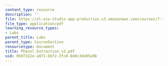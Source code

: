 ```yaml
---
content_type: resource
description: ''
file: https://ol-ocw-studio-app-production.s3.amazonaws.com/courses/7-13-experimental-microbial-genetics-fall-2003/0b97322ea071bbf23fc88e6c3da95a9b_Phenol_Extraction_v2.pdf
file_type: application/pdf
learning_resource_types:
- Labs
parent_title: Labs
parent_type: CourseSection
resourcetype: Document
title: Phenol_Extraction_v2.pdf
uid: 0b97322e-a071-bbf2-3fc8-8e6c3da95a9b
---
```

